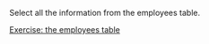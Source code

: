 Select all the information from the employees table.

[Exercise: the employees table](https://learnsql.com/course/sql-revenue-trend-analysis/total-revenue/database/the-employees-table)
